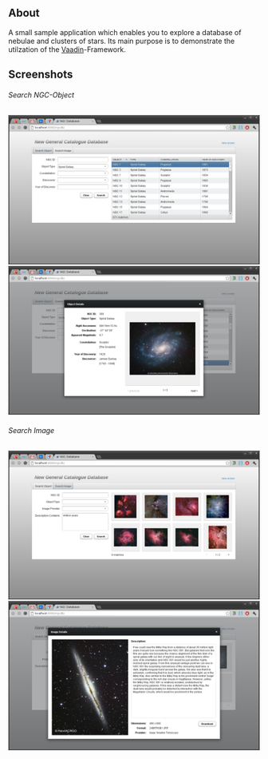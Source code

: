 About
-----
A small sample application which enables you to explore a database of nebulae and clusters of stars. Its main purpose is to demonstrate the utilzation of the [Vaadin](https://vaadin.com/)-Framework.

Screenshots
-----------
###### Search NGC-Object
![Search by object 1](/screenshots/ngcdb-search-object-06.png)
![Search by object 2](/screenshots/ngcdb-search-object-07.png)
###### Search Image
![Search by image 1](/screenshots/ngcdb-search-image-01.png)
![Search by image 2](/screenshots/ngcdb-search-image-04.png)
